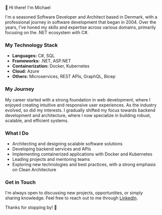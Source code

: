 👋 Hi there! I'm Michael

I'm a seasoned Software Developer and Architect based in Denmark, with a professional journey in software development that began in 2004. Over the years, I've honed my skills and expertise across various domains, primarily focusing on the .NET ecosystem with C#.

### My Technology Stack
- **Languages:** C#, SQL
- **Frameworks:** .NET, ASP.NET
- **Containerization:** Docker, Kubernetes
- **Cloud:** Azure
- **Others:** Microservices, REST APIs, GraphQL, Bicep

### My Journey
My career started with a strong foundation in web development, where I enjoyed creating intuitive and responsive user experiences. As the industry evolved, so did my interests. I gradually shifted my focus towards backend development and architecture, where I now specialize in building robust, scalable, and efficient systems.

### What I Do
- Architecting and designing scalable software solutions
- Developing backend services and APIs
- Implementing containerized applications with Docker and Kubernetes
- Leading projects and mentoring teams
- Exploring new technologies and best practices, with a strong emphasis on Clean Architecture

### Get in Touch
I'm always open to discussing new projects, opportunities, or simply sharing knowledge. Feel free to reach out to me through [LinkedIn](https://www.linkedin.com/in/michaelstokholm/).

Thanks for stopping by! 👋
